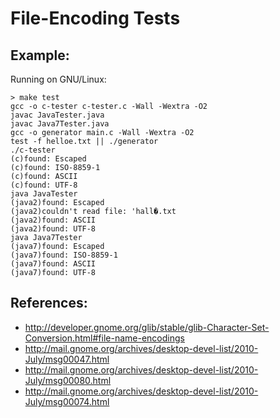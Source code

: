 File-Encoding Tests
===================

Example:
--------

Running on GNU/Linux:

    > make test
    gcc -o c-tester c-tester.c -Wall -Wextra -O2
    javac JavaTester.java
    javac Java7Tester.java
    gcc -o generator main.c -Wall -Wextra -O2
    test -f helloe.txt || ./generator
    ./c-tester
    (c)found: Escaped
    (c)found: ISO-8859-1
    (c)found: ASCII
    (c)found: UTF-8
    java JavaTester
    (java2)found: Escaped
    (java2)couldn't read file: 'hall�.txt
    (java2)found: ASCII
    (java2)found: UTF-8
    java Java7Tester
    (java7)found: Escaped
    (java7)found: ISO-8859-1
    (java7)found: ASCII
    (java7)found: UTF-8

References:
-----------

 * http://developer.gnome.org/glib/stable/glib-Character-Set-Conversion.html#file-name-encodings
 * http://mail.gnome.org/archives/desktop-devel-list/2010-July/msg00047.html
 * http://mail.gnome.org/archives/desktop-devel-list/2010-July/msg00080.html
 * http://mail.gnome.org/archives/desktop-devel-list/2010-July/msg00074.html
